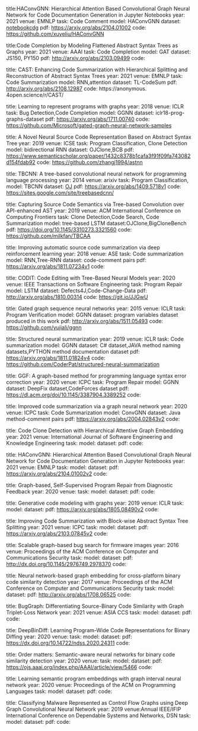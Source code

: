 title:HAConvGNN: Hierarchical Attention Based Convolutional Graph Neural Network for Code Documentation Generation in Jupyter Notebooks
year: 2021
venue: EMNLP
task: Code Comment
model: HAConvGNN
dataset: [notebookcdg](https://paperswithcode.com/dataset/notebookcdg)
pdf: https://arxiv.org/abs/2104.01002
code: https://github.com/xuyeliu/HAConvGNN

title:Code Completion by Modeling Flattened Abstract Syntax Trees as Graphs
year: 2021
venue: AAAI
task: Code Completion
model: GAT
dataset: JS150, PY150
pdf: http://arxiv.org/abs/2103.09499
code:

title: CAST: Enhancing Code Summarization with Hierarchical Splitting and Reconstruction of Abstract Syntax Trees
year: 2021
venue: EMNLP
task: Code Summarization
model: RNN,attention
dataset: TL-CodeSum
pdf: http://arxiv.org/abs/2108.12987
code: https://anonymous. 4open.science/r/CAST/

title: Learning to represent programs with graphs
year: 2018
venue: ICLR
task: Bug Detection,Code Completion
model: GGNN
dataset: iclr18-prog-graphs-dataset
pdf: https://arxiv.org/abs/1711.00740
code: https://github.com/Microsoft/gated-graph-neural-network-samples

title: A Novel Neural Source Code Representation Based on Abstract Syntax Tree
year: 2019
venue: ICSE
task: Program Classification, Clone Detection
model: bidirectional RNN
dataset: OJClone,BCB
pdf: https://www.semanticscholar.org/paper/1432c8378b1cafa3f91f09fa743082d154fdab92
code: https://github.com/zhangj1994/astnn

title: TBCNN: A tree-based convolutional neural network for programming language processing
year: 2014
venue: arixiv
task: Program Classification,
model: TBCNN
dataset: [OJ](http://programming.grids.cn/)
pdf: https://arxiv.org/abs/1409.5718v1
code: https://sites.google.com/site/treebasedcnn/

title: Capturing Source Code Semantics via Tree-based Convolution over API-enhanced AST
year: 2019
venue: ACM International Conference on Computing Frontiers
task: Clone Detection,Code Search, Code Summarization
model: tree-based LSTM
dataset:OJClone,BigCloneBench
pdf: https://doi.org/10.1145/3310273.3321560
code: https://github.com/milkfan/TBCAA

title: Improving automatic source code summarization via deep reinforcement learning
year: 2018
venue: ASE
task: Code summarization
model: RNN,Tree-RNN
dataset: code-comment pairs
pdf: https://arxiv.org/abs/1811.07234v1
code:

title: CODIT: Code Editing with Tree-Based Neural Models
year: 2020
venue: IEEE Transactions on Software Engineering
task: Program Repair
model: LSTM
dataset: Defects4J,Code-Change-Data
pdf: http://arxiv.org/abs/1810.00314
code: https://git.io/JJGwU

title: Gated graph sequence neural networks
year: 2015
venue: ICLR
task: Program Verification
model: GGNN
dataset: program variables dataset produced in this work
pdf: http://arxiv.org/abs/1511.05493
code: https://github.com/yujiali/ggnn

title: Structured neural summarization
year: 2019
venue: ICLR
task: Code summarization
model: GGNN
dataset: C# dataset,JAVA method naming datasets,PYTHON method documentation dataset
pdf: https://arxiv.org/abs/1811.01824v4
code: https://github.com/CoderPat/structured-neural-summarization

title: GGF: A graph-based method for programming language syntax error correction
year: 2020
venue: ICPC
task: Program Repair
model: GGNN
dataset: DeepFix dataset,CodeForces dataset
pdf: https://dl.acm.org/doi/10.1145/3387904.3389252
code:

title: Improved code summarization via a graph neural network
year: 2020
venue: ICPC
task: Code Summarization
model: ConvGNN
dataset: Java method-comment pairs
pdf: https://arxiv.org/abs/2004.02843v2
code:

title: Code Clone Detection with Hierarchical Attentive Graph Embedding
year: 2021
venue: International Journal of Software Engineering and Knowledge Engineering
task:
model:
dataset:
pdf:
code:

title: HAConvGNN: Hierarchical Attention Based Convolutional Graph Neural Network for Code Documentation Generation in Jupyter Notebooks
year: 2021
venue: EMNLP
task:
model:
dataset:
pdf: https://arxiv.org/abs/2104.01002v2
code:

title: Graph-based, Self-Supervised Program Repair from Diagnostic Feedback
year: 2020
venue:
task:
model:
dataset:
pdf:
code:

title: Generative code modeling with graphs
year: 2019
venue: ICLR
task:
model:
dataset:
pdf: https://arxiv.org/abs/1805.08490v2
code:

title: Improving Code Summarization with Block-wise Abstract Syntax Tree Splitting
year: 2021
venue: ICPC
task:
model:
dataset:
pdf: https://arxiv.org/abs/2103.07845v2
code:

title: Scalable graph-based bug search for firmware images
year: 2016
venue: Proceedings of the ACM Conference on Computer and Communications Security
task:
model:
dataset:
pdf: http://dx.doi.org/10.1145/2976749.2978370
code:

title: Neural network-based graph embedding for cross-platform binary code similarity detection
year: 2017
venue: Proceedings of the ACM Conference on Computer and Communications Security
task:
model:
dataset:
pdf: http://arxiv.org/abs/1708.06525
code:

title: BugGraph: Differentiating Source-Binary Code Similarity with Graph Triplet-Loss Network
year: 2021
venue: ASIA CCS
task:
model:
dataset:
pdf:
code:

title: DeepBinDiff: Learning Program-Wide Code Representations for Binary Diffing
year: 2020
venue:
task:
model:
dataset:
pdf: https://dx.doi.org/10.14722/ndss.2020.24311
code:

title: Order matters: Semantic-aware neural networks for binary code similarity detection
year: 2020
venue:
task:
model:
dataset:
pdf: https://ojs.aaai.org/index.php/AAAI/article/view/5466
code:

title: Learning semantic program embeddings with graph interval neural network
year: 2020
venue: Proceedings of the ACM on Programming Languages
task:
model:
dataset:
pdf:
code:

title: Classifying Malware Represented as Control Flow Graphs using Deep Graph Convolutional Neural Network
year: 2019
venue:Annual IEEE/IFIP International Conference on Dependable Systems and Networks, DSN
task:
model:
dataset:
pdf:
code:
